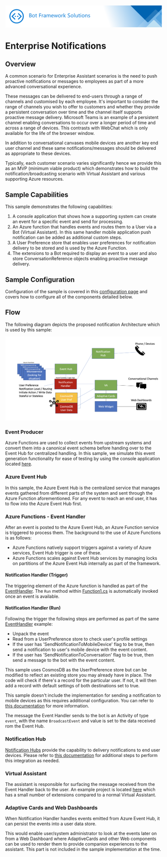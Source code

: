 ![Bot Framework Solutions](https://raw.githubusercontent.com/microsoft/botframework-solutions/master/docs/assets/images/bot_framework_solutions_header.png)

# Enterprise Notifications

## Overview

A common scenario for Enterprise Assistant scenarios is the need to push proactive notifications or messages to employees as part of a more advanced conversational experience.

These messages can be delivered to end-users through a range of channels and customised by each employee. It's important to consider the range of channels you wish to offer to customers and whether they provide a persistent conversation over time and the channel itself supports proactive message delivery. Microsoft Teams is an example of a persistent channel enabling conversations to occur over a longer period of time and across a range of devices. This contrasts with WebChat which is only available for the life of the browser window.

In addition to conversational canvases mobile devices are another key end user channel and these same notifications/messages should be delivered as appropriate to these devices.

Typically, each customer scenario varies significantly hence we provide this as an MVP (minimum viable product) which demonstrates how to build the notification/broadcasting scenario with Virtual Assistant and various supporting Azure resources.

## Sample Capabilities

This sample demonstrates the following capabilities: 

1. A console application that shows how a supporting system can create an event for a specific event and send for processing.
2. An Azure function that handles events and routes them to a User via a Bot (Virtual Assistant). In this same handler mobile application push notification can be added as additional custom steps. 
3. A User Preference store that enables user preferences for notification delivery to be stored and is used by the Azure Function.
3. The extensions to a Bot required to display an event to a user and also store ConversationReference objects enabling proactive message delivery.

## Sample Configuration

Configuration of the sample is covered in this [configuration page](Configuration.md) and covers how to configure all of the components detailed below.

## Flow

The following diagram depicts the proposed notification Architecture which is used by this sample:

![Enterprise Notification System Architecture](https://raw.githubusercontent.com/microsoft/botframework-solutions/master/docs/assets/images/sample-notification-system-architecture.png)

### Event Producer

Azure Functions are used to collect events from upstream systems and convert them into a canonical event schema before handing over to the Event Hub for centralized handling. In this sample, we simulate this event generation functionality for ease of testing by using the console application located [here](/samples/EnterpriseNotification/EventProducer).

### Azure Event Hub

In this sample, the Azure Event Hub is the centralized service that manages events gathered from different parts of the system and sent through the Azure Function aforementioned. For any event to reach an end user, it has to flow into the Azure Event Hub first.

### Azure Functions - Event Handler

After an event is posted to the Azure Event Hub, an Azure Function service is triggered to process them. The background to the use of Azure Functions is as follows:

- Azure Functions natively support triggers against a variety of Azure services, Event Hub trigger is one of these.
- Azure Functions scales against Event Hub services by managing locks on partitions of the Azure Event Hub internally as part of the framework.

#### Notification Handler (Trigger)

The triggering element of the Azure function is handled as part of the [EventHandler](/samples/EnterpriseNotification/EventHandler). The `Run` method within [Function1.cs](/samples/EnterpriseNotification/EventHandler/Function1.cs) is automatically invoked once an event is available.

#### Notification Handler (Run)

Following the trigger the following steps are performed as part of the same [EventHandler](/samples/EnterpriseNotification/EventHandler) example:

- Unpack the event
- Read from a UserPreference store to check user's profile settings
- If the user has 'SendNotificationToMobileDevice' flag to be true, then send a notification to user's mobile device with the event content.
- If the user has 'SendNotificationToConversation' flag to be true, then send a message to the bot with the event content.

This sample uses CosmosDB as the UserPreference store but can be modified to reflect an existing store you may already have in place. The code will check if there's a record for the particular user. If not, it will then add a record with default settings of both destinations set to true.

This sample doesn't include the implementation for sending a notification to mobile devices as this requires additional configuration. You can refer to [this documentation](https://docs.microsoft.com/en-us/azure/notification-hubs/notification-hubs-aspnet-backend-ios-apple-apns-notification) for more information.

The message the Event Handler sends to the bot is an Activity of type `event`, with the name `BroadcastEvent` and value is set to the data received rom the Event Hub.

### Notification Hub

[Notification Hubs](https://azure.microsoft.com/en-us/services/notification-hubs) provide the capability to delivery notifications to end user devices. Please refer to [this documentation](https://docs.microsoft.com/en-us/azure/notification-hubs/notification-hubs-aspnet-backend-ios-apple-apns-notification) for additional steps to perform this integration as needed.

### Virtual Assistant

The assistant is responsible for surfacing the message received from the Event Handler back to the user. An example project is located [here](/samples/EnterpriseNotification/VirtualAssistant) which has a small number of extensions compared to a normal Virtual Assistant. 

### Adaptive Cards and Web Dashboards

When Notification Handler handles events emitted from Azure Event Hub, it can persist the events into a user data store. 

This would enable user/system administrator to look at the events later on from a Web Dashboard where AdaptiveCards and other Web components can be used to render them to provide companion experiences to the assistant. This part is not included in the sample implementation at the time.
